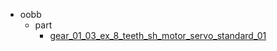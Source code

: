 * oobb
  * part
    * [gear_01_03_ex_8_teeth_sh_motor_servo_standard_01](oobb/part/gear_01_03_ex_8_teeth_sh_motor_servo_standard_01)
